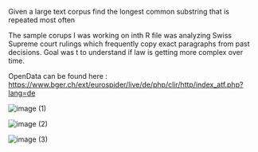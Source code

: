 Given a large text corpus find the longest common substring that is repeated most often


The sample corups I was working on inth R  file was analyzing Swiss Supreme court rulings which frequently copy exact paragraphs from past decisions. Goal was t to understand if law is getting more complex over time. 

OpenData can be found here : https://www.bger.ch/ext/eurospider/live/de/php/clir/http/index_atf.php?lang=de  

![image (1)](https://github.com/user-attachments/assets/113a2460-0898-492d-9ef1-6c073a18b39f)

![image (2)](https://github.com/user-attachments/assets/119f191f-25e8-4a07-a2f1-59f6fd0df119)

![image (3)](https://github.com/user-attachments/assets/5dd8d2b4-fe4f-4d5a-b5a6-8450d5bb2542)
